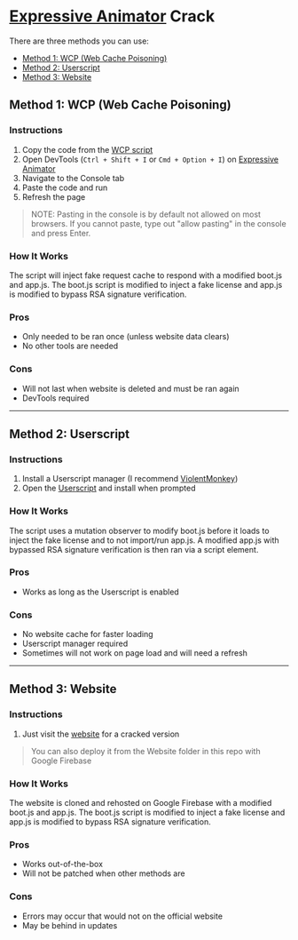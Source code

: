 # [Expressive Animator](https://animator.expressive.app/) Crack

There are three methods you can use:
- [Method 1: WCP (Web Cache Poisoning)](#method-1-wcp-web-cache-poisoning)
- [Method 2: Userscript](#method-2-userscript)
- [Method 3: Website](#method-3-website)

## Method 1: WCP (Web Cache Poisoning)
### Instructions
1. Copy the code from the [WCP script](https://raw.githubusercontent.com/danthekidd/Expressive-Animator-Crack/main/WCP/Expressive%20Animator%20Crack.js)
2. Open DevTools (`Ctrl + Shift + I` or `Cmd + Option + I`) on [Expressive Animator](https://animator.expressive.app/)
3. Navigate to the Console tab
4. Paste the code and run
5. Refresh the page

> NOTE: Pasting in the console is by default not allowed on most browsers. If you cannot paste, type out "allow pasting" in the console and press Enter.

### How It Works
The script will inject fake request cache to respond with a modified boot.js and app.js. The boot.js script is modified to inject a fake license and app.js is modified to bypass RSA signature verification.

### Pros
- Only needed to be ran once (unless website data clears)
- No other tools are needed

### Cons
- Will not last when website is deleted and must be ran again
- DevTools required

---

## Method 2: Userscript
### Instructions
1. Install a Userscript manager (I recommend [ViolentMonkey](https://violentmonkey.github.io/))
2. Open the [Userscript](https://github.com/danthekidd/Expressive-Animator-Crack/raw/main/Userscript/Expressive%20Animator%20Crack.user.js) and install when prompted

### How It Works
The script uses a mutation observer to modify boot.js before it loads to inject the fake license and to not import/run app.js. A modified app.js with bypassed RSA signature verification is then ran via a script element.

### Pros
- Works as long as the Userscript is enabled

### Cons
- No website cache for faster loading
- Userscript manager required
- Sometimes will not work on page load and will need a refresh

---

## Method 3: Website
### Instructions
1. Just visit the [website](https://expressive-animator-cracked.web.app/) for a cracked version

> You can also deploy it from the Website folder in this repo with Google Firebase

### How It Works
The website is cloned and rehosted on Google Firebase with a modified boot.js and app.js. The boot.js script is modified to inject a fake license and app.js is modified to bypass RSA signature verification.

### Pros
- Works out-of-the-box
- Will not be patched when other methods are

### Cons
- Errors may occur that would not on the official website
- May be behind in updates
